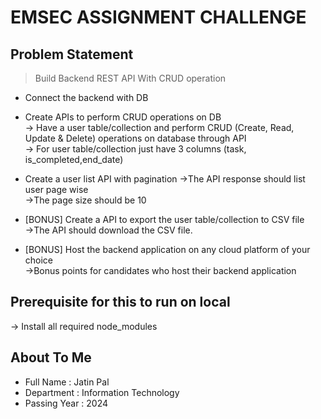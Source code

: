 # EMSEC ASSIGNMENT CHALLENGE 


## Problem Statement
> Build Backend REST API With CRUD operation


- Connect the backend with DB 

- Create APIs to perform CRUD operations on DB <br>
    -> Have a user table/collection and perform CRUD (Create, Read, Update
       & Delete) operations on database through API <br>
    -> For user table/collection just have 3 columns (task, is_completed,end_date)
    
- Create a user list API with pagination 
    ->The API response should list user page wise <br>
    ->The page size should be 10
    
- [BONUS] Create a API to export the user table/collection to CSV file <br>
    ->The API should download the CSV file.<br>
    
- [BONUS] Host the backend application on any cloud platform of your choice <br>
    ->Bonus points for candidates who host their backend application

## Prerequisite for this to run on local
  -> Install all required node_modules

## About To Me
- Full Name : Jatin Pal
- Department : Information Technology 
- Passing Year  : 2024
